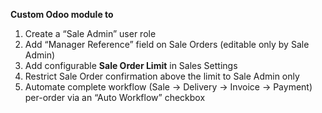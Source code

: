 **Custom Odoo module to**  
1. Create a “Sale Admin” user role  
2. Add “Manager Reference” field on Sale Orders (editable only by Sale Admin)  
3. Add configurable **Sale Order Limit** in Sales Settings  
4. Restrict Sale Order confirmation above the limit to Sale Admin only  
5. Automate complete workflow (Sale → Delivery → Invoice → Payment) per-order via an “Auto Workflow” checkbox
